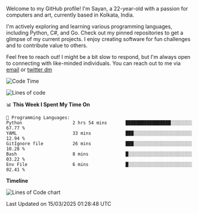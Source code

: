 Welcome to my GitHub profile! I'm Sayan, a 22-year-old with a passion for computers and art, currently based in Kolkata, India.

I'm actively exploring and learning various programming languages, including Python, C#, and Go. Check out my pinned repositories to get a glimpse of my current projects. I enjoy creating software for fun challenges and to contribute value to others.

Feel free to reach out! I might be a bit slow to respond, but I'm always open to connecting with like-minded individuals. You can reach out to me via [email](mailto:me@sayanbiswas.in) or [twitter dm](https://twitter.com/TheDankDel)

<!--START_SECTION:waka-->
![Code Time](http://img.shields.io/badge/Code%20Time-2%2C128%20hrs%2048%20mins-blue)

![Lines of code](https://img.shields.io/badge/From%20Hello%20World%20I%27ve%20Written-7.6%20million%20lines%20of%20code-blue)

📊 **This Week I Spent My Time On** 

```text
💬 Programming Languages: 
Python                   2 hrs 54 mins       █████████████████░░░░░░░░   67.77 % 
YAML                     33 mins             ███░░░░░░░░░░░░░░░░░░░░░░   12.94 % 
GitIgnore file           26 mins             ███░░░░░░░░░░░░░░░░░░░░░░   10.28 % 
Bash                     8 mins              █░░░░░░░░░░░░░░░░░░░░░░░░   03.22 % 
Env File                 6 mins              █░░░░░░░░░░░░░░░░░░░░░░░░   02.41 % 
```

**Timeline**

![Lines of Code chart](https://raw.githubusercontent.com/Dank-del/Dank-del/main/assets/bar_graph.png)


 Last Updated on 15/03/2025 01:28:48 UTC
<!--END_SECTION:waka-->
